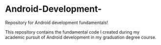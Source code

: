 # Android-Development-

Repository for Android development fundamentals! 

This repository contains the fundamental code I created during my academic pursuit of Android development in my graduation degree course.
